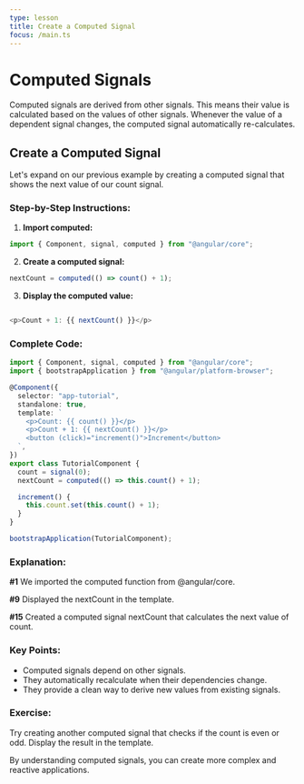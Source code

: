 ```yaml
---
type: lesson
title: Create a Computed Signal
focus: /main.ts
---
```


# Computed Signals

Computed signals are derived from other signals. This means their value is calculated based on the values of other signals. Whenever the value of a dependent signal changes, the computed signal automatically re-calculates.

## Create a Computed Signal

Let's expand on our previous example by creating a computed signal that shows the next value of our count signal.

### Step-by-Step Instructions:

1. **Import computed:**

```typescript
import { Component, signal, computed } from "@angular/core";
```

2. **Create a computed signal:**

```typescript
nextCount = computed(() => count() + 1);
```

3. **Display the computed value:**

```typescript

<p>Count + 1: {{ nextCount() }}</p>
```

### Complete Code:

```typescript showLineNumbers add={1,9,15}
import { Component, signal, computed } from "@angular/core";
import { bootstrapApplication } from "@angular/platform-browser";

@Component({
  selector: "app-tutorial",
  standalone: true,
  template: `
    <p>Count: {{ count() }}</p>
    <p>Count + 1: {{ nextCount() }}</p>
    <button (click)="increment()">Increment</button>
  `,
})
export class TutorialComponent {
  count = signal(0);
  nextCount = computed(() => this.count() + 1);

  increment() {
    this.count.set(this.count() + 1);
  }
}

bootstrapApplication(TutorialComponent);
```

### Explanation:

**#1** We imported the computed function from @angular/core.

**#9** Displayed the nextCount in the template.

**#15** Created a computed signal nextCount that calculates the next value of count.

### Key Points:

- Computed signals depend on other signals.
- They automatically recalculate when their dependencies change.
- They provide a clean way to derive new values from existing signals.

### Exercise:

Try creating another computed signal that checks if the count is even or odd. Display the result in the template.

By understanding computed signals, you can create more complex and reactive applications.
